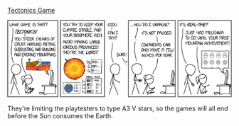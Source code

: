 [Tectonics Game](https://xkcd.com/2061)

![Tectonics Game](./random_comic.png)

They're limiting the playtesters to type A3 V stars, so the games will all end before the Sun consumes the Earth.

